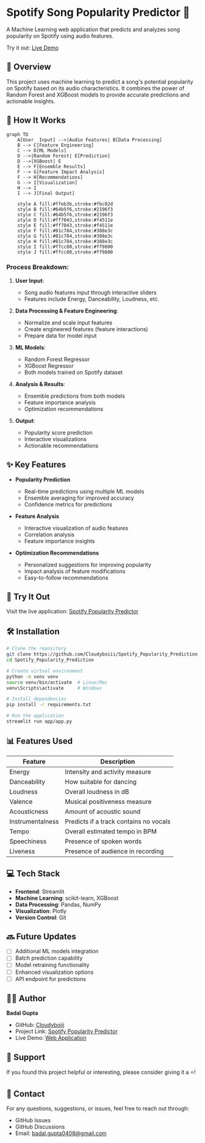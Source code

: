 # Spotify Song Popularity Predictor 🎵

A Machine Learning web application that predicts and analyzes song popularity on Spotify using audio features.

Try it out: [Live Demo](https://spotifypopularityprediction-s9jzck5sppfkddyg4vkvhh.streamlit.app/)


## 🎯 Overview

This project uses machine learning to predict a song's potential popularity on Spotify based on its audio characteristics. It combines the power of Random Forest and XGBoost models to provide accurate predictions and actionable insights.

## 🔄 How It Works

```mermaid
graph TD
    A[User  Input] -->|Audio Features| B[Data Processing]
    B --> C[Feature Engineering]
    C --> D[ML Models]
    D -->|Random Forest| E[Prediction]
    D -->|XGBoost| E
    E --> F[Ensemble Results]
    F --> G[Feature Impact Analysis]
    F --> H[Recommendations]
    G --> I[Visualization]
    H --> I
    I --> J[Final Output]
    
    style A fill:#ffeb3b,stroke:#fbc02d
    style B fill:#64b5f6,stroke:#2196f3
    style C fill:#64b5f6,stroke:#2196f3
    style D fill:#ff7043,stroke:#f4511e
    style E fill:#ff7043,stroke:#f4511e
    style F fill:#81c784,stroke:#388e3c
    style G fill:#81c784,stroke:#388e3c
    style H fill:#81c784,stroke:#388e3c
    style I fill:#ffcc80,stroke:#ff9800
    style J fill:#ffcc80,stroke:#ff9800
```

### Process Breakdown:

1. **User Input**: 
   - Song audio features input through interactive sliders
   - Features include Energy, Danceability, Loudness, etc.

2. **Data Processing & Feature Engineering**:
   - Normalize and scale input features
   - Create engineered features (feature interactions)
   - Prepare data for model input

3. **ML Models**:
   - Random Forest Regressor
   - XGBoost Regressor
   - Both models trained on Spotify dataset

4. **Analysis & Results**:
   - Ensemble predictions from both models
   - Feature importance analysis
   - Optimization recommendations

5. **Output**:
   - Popularity score prediction
   - Interactive visualizations
   - Actionable recommendations

## ✨ Key Features

- **Popularity Prediction**
  - Real-time predictions using multiple ML models
  - Ensemble averaging for improved accuracy
  - Confidence metrics for predictions

- **Feature Analysis**
  - Interactive visualization of audio features
  - Correlation analysis
  - Feature importance insights

- **Optimization Recommendations**
  - Personalized suggestions for improving popularity
  - Impact analysis of feature modifications
  - Easy-to-follow recommendations

## 🚀 Try It Out

Visit the live application: [Spotify Popularity Predictor](https://spotifypopularityprediction-s9jzck5sppfkddyg4vkvhh.streamlit.app/)

## 🛠️ Installation

```bash
# Clone the repository
git clone https://github.com/Cloudyboiii/Spotify_Popularity_Prediction.git
cd Spotify_Popularity_Prediction

# Create virtual environment
python -m venv venv
source venv/bin/activate  # Linux/Mac
venv\Scripts\activate     # Windows

# Install dependencies
pip install -r requirements.txt

# Run the application
streamlit run app/app.py
```

## 📊 Features Used

| Feature | Description |
|---------|-------------|
| Energy | Intensity and activity measure |
| Danceability | How suitable for dancing |
| Loudness | Overall loudness in dB |
| Valence | Musical positiveness measure |
| Acousticness | Amount of acoustic sound |
| Instrumentalness | Predicts if a track contains no vocals |
| Tempo | Overall estimated tempo in BPM |
| Speechiness | Presence of spoken words |
| Liveness | Presence of audience in recording |

## 💻 Tech Stack

- **Frontend**: Streamlit
- **Machine Learning**: scikit-learn, XGBoost
- **Data Processing**: Pandas, NumPy
- **Visualization**: Plotly
- **Version Control**: Git

## 🔜 Future Updates

- [ ] Additional ML models integration
- [ ] Batch prediction capability
- [ ] Model retraining functionality
- [ ] Enhanced visualization options
- [ ] API endpoint for predictions

## 👨‍💻 Author

**Badal Gupta**
- GitHub: [Cloudyboiii](https://github.com/Cloudyboiii)
- Project Link: [Spotify Popularity Predictor](https://github.com/Cloudyboiii/Spotify_Popularity_Prediction.git)
- Live Demo: [Web Application](https://spotifypopularityprediction-s9jzck5sppfkddyg4vkvhh.streamlit.app/)

## 🌟 Support

If you found this project helpful or interesting, please consider giving it a ⭐!

## 📧 Contact

For any questions, suggestions, or issues, feel free to reach out through:
- GitHub Issues
- GitHub Discussions
- Email: badal.gupta0408@gmail.com
